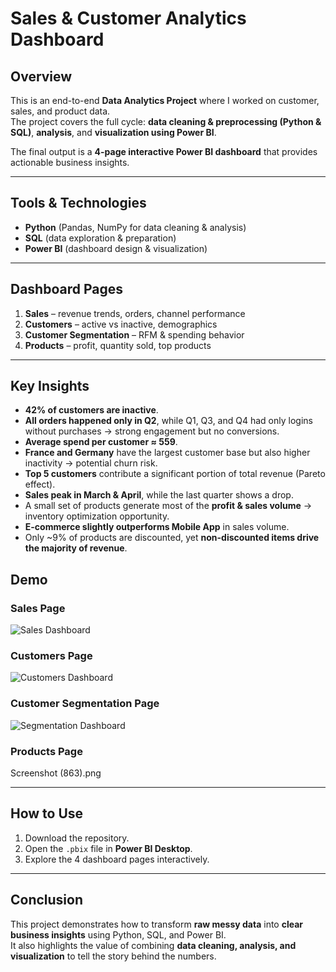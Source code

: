 
# Sales & Customer Analytics Dashboard

##  Overview
This is an end-to-end **Data Analytics Project** where I worked on customer, sales, and product data.  
The project covers the full cycle: **data cleaning & preprocessing (Python & SQL)**, **analysis**, and **visualization using Power BI**.

The final output is a **4-page interactive Power BI dashboard** that provides actionable business insights.

---

## Tools & Technologies
- **Python** (Pandas, NumPy for data cleaning & analysis)  
- **SQL** (data exploration & preparation)  
- **Power BI** (dashboard design & visualization)

---

##  Dashboard Pages
1. **Sales** – revenue trends, orders, channel performance  
2. **Customers** – active vs inactive, demographics  
3. **Customer Segmentation** – RFM & spending behavior  
4. **Products** – profit, quantity sold, top products  

---

##  Key Insights
- **42% of customers are inactive**.  
- **All orders happened only in Q2**, while Q1, Q3, and Q4 had only logins without purchases → strong engagement but no conversions.  
- **Average spend per customer ≈ 559**.  
- **France and Germany** have the largest customer base but also higher inactivity → potential churn risk.  
- **Top 5 customers** contribute a significant portion of total revenue (Pareto effect).  
- **Sales peak in March & April**, while the last quarter shows a drop.  
- A small set of products generate most of the **profit & sales volume** → inventory optimization opportunity.  
- **E-commerce slightly outperforms Mobile App** in sales volume.  
- Only ~9% of products are discounted, yet **non-discounted items drive the majority of revenue**.

##  Demo
### Sales Page
![Sales Dashboard](images/sales.png)

### Customers Page
![Customers Dashboard](images/customers.png)

### Customer Segmentation Page
![Segmentation Dashboard](images/segmentation.png)

### Products Page
Screenshot (863).png

---

##  How to Use
1. Download the repository.  
2. Open the `.pbix` file in **Power BI Desktop**.  
3. Explore the 4 dashboard pages interactively.  

---

## Conclusion
This project demonstrates how to transform **raw messy data** into **clear business insights** using Python, SQL, and Power BI.  
It also highlights the value of combining **data cleaning, analysis, and visualization** to tell the story behind the numbers.
